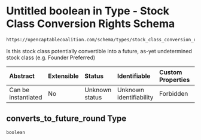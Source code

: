 # Untitled boolean in Type - Stock Class Conversion Rights Schema

```txt
https://opencaptablecoalition.com/schema/types/stock_class_conversion_rights#/properties/converts_to_future_round
```

Is this stock class potentially convertible into a future, as-yet undetermined stock class (e.g. Founder Preferred)

| Abstract            | Extensible | Status         | Identifiable            | Custom Properties | Additional Properties | Access Restrictions | Defined In                                                                                                                  |
| :------------------ | :--------- | :------------- | :---------------------- | :---------------- | :-------------------- | :------------------ | :-------------------------------------------------------------------------------------------------------------------------- |
| Can be instantiated | No         | Unknown status | Unknown identifiability | Forbidden         | Allowed               | none                | [StockClassConversionRights.schema.json*](../../schema/types/StockClassConversionRights.schema.json "open original schema") |

## converts_to_future_round Type

`boolean`
